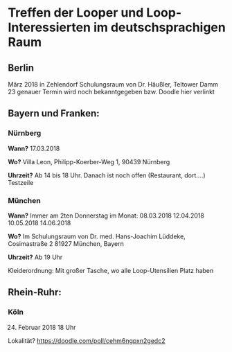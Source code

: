 # Treffen der Looper und Loop-Interessierten im deutschsprachigen Raum

## Berlin
März 2018 in Zehlendorf
Schulungsraum von Dr. Häußler, Teltower Damm 23
genauer Termin wird noch bekanntgegeben bzw. Doodle hier verlinkt

## Bayern und Franken:

### Nürnberg
**Wann?**
17.03.2018

**Wo?**
Villa Leon, Philipp-Koerber-Weg 1, 90439 Nürnberg

**Uhrzeit?**
Ab 14 bis 18 Uhr. Danach ist noch offen (Restaurant, dort....)
Testzeile


### München
**Wann?**   Immer am 2ten Donnerstag im Monat:
08.03.2018
12.04.2018
10.05.2018
14.06.2018

**Wo?**
Im Schulungsraum von Dr. med. Hans-Joachim Lüddeke, Cosimastraße 2 81927 München, Bayern

**Uhrzeit?**
Ab 19 Uhr

Kleiderordnung: Mit großer Tasche, wo alle Loop-Utensilien Platz haben


## Rhein-Ruhr:

### Köln
24. Februar 2018
18 Uhr

Lokalität?
https://doodle.com/poll/cehm6ngpxn2gedc2


